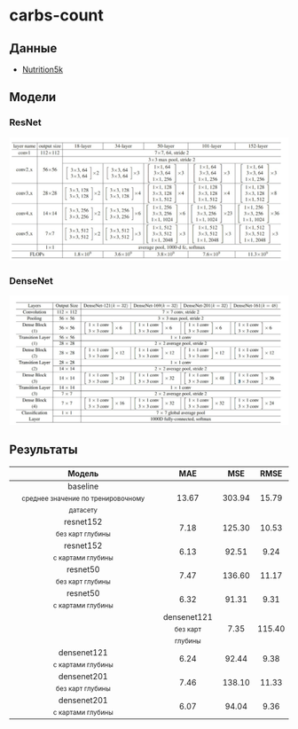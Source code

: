 # carbs-count

## Данные

- [Nutrition5k](https://github.com/google-research-datasets/Nutrition5k)

## Модели

### ResNet
![resnet](pics/resnet.jpg)
### DenseNet
![resnet](pics/densenet.jpg)
## Результаты
|                              **Модель**                              | **MAE** | **MSE** | **RMSE** |  
|:--------------------------------------------------------------------:|:-------:|:-------:|:--------:|
| baseline <br> <sub>среднее значение по тренировочному датасету</sub> |  13.67  | 303.94  |  15.79   | 
|            resnet152 <br> <sub>без карт глубины    </sub>            |  7.18   | 125.30  |  10.53   |
|            resnet152 <br> <sub>с картами глубины   </sub>            |  6.13   | 	92.51  |   9.24   | 
|             resnet50 <br> <sub>без карт глубины   </sub>             |  7.47   | 136.60  |  11.17   |
|            resnet50 <br> <sub>с картами глубины   </sub>             |  6.32   | 91.31 	 |   9.31   | 
		|           densenet121 <br> <sub>без карт глубины    </sub>           |  7.35   | 115.40  |  10.46   |
|           densenet121 <br> <sub>с картами глубины   </sub>           |  6.24   | 	 92.44 |   9.38   | 
|           densenet201 <br> <sub>без карт глубины    </sub>           |  7.46   | 138.10  |  11.33	  |
|           densenet201 <br> <sub>с картами глубины   </sub>           |  6.07   | 	94.04  |  9.36	   | 
			
	